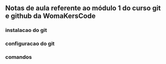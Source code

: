 ## Notas de aula referente ao módulo 1 do curso git e github da WomaKersCode

### instalacao do git

### configuracao do git

### comandos 